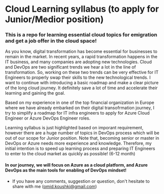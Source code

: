 # Cloud Learning syllabus (to apply for Junior/Medior position)

### This is a repo for learning essential cloud topics for emigration and get a job offer in the cloud space!
As you know, digital transformation has become essential for businesses to remain in the market. In recent years, a rapid transformation happens in the IT business, and many companies are adopting new technologies. Cloud and DevOps are two significant trends we hear a lot in the line of transformation. So, working on these two trends can be very effective for IT Engineers to properly swap their skills to the new technological trends. I want to continue with introducing a basic roadmap and make a clear picture of the long cloud journey. It definitely save a lot of time and accelerate their learning and gaining the goal. 

Based on my experience in one of the top financial organization in Europe where we have already embarked on their digital transofrmation journey, I try to simplify a roadmap for IT infra engineers to apply for Azure Cloud Engineer or Azure DevOps Engineer roles. 

Learning syllabus is just highlighted based on imporant requirement, however there are a huge number of topics in DevOps process which will be out of our scope for Junior position. Note that, becoming senior or master in DevOps or Azure needs more experience and knowledge. Therefore, my initial intention is to speed up learning process and preparing IT Engineers to enter to the cloud market as quickly as possible! (6-12 month)
#### In our journey, we will focus on Azure as a cloud platform, and Azure DevOps as the main tools for enabling of DevOps mindset!

- If you have any comments, suggestion or question, don't hesitate to share with me (omid.koushki@gmail.com)
